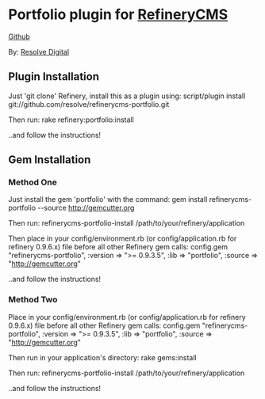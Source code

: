 # Portfolio plugin for [RefineryCMS](http://www.refinerycms.com)
[Github](http://github.com/resolve/refinerycms)

By: [Resolve Digital](http://www.resolvedigital.com)

## Plugin Installation

Just 'git clone' Refinery, install this as a plugin using:
  script/plugin install git://github.com/resolve/refinerycms-portfolio.git

Then run:
  rake refinery:portfolio:install

..and follow the instructions!

## Gem Installation

### Method One
Just install the gem 'portfolio' with the command:
  gem install refinerycms-portfolio --source http://gemcutter.org

Then run:
  refinerycms-portfolio-install /path/to/your/refinery/application

Then place in your config/environment.rb (or config/application.rb for refinery 0.9.6.x) file before all other Refinery gem calls:
  config.gem "refinerycms-portfolio", :version => ">= 0.9.3.5", :lib => "portfolio", :source => "http://gemcutter.org"

..and follow the instructions!

### Method Two
Place in your config/environment.rb (or config/application.rb for refinery 0.9.6.x) file before all other Refinery gem calls:
  config.gem "refinerycms-portfolio", :version => ">= 0.9.3.5", :lib => "portfolio", :source => "http://gemcutter.org"

Then run in your application's directory:
  rake gems:install

Then run:
  refinerycms-portfolio-install /path/to/your/refinery/application

..and follow the instructions!